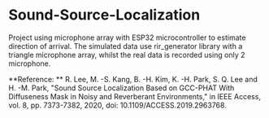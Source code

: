 # Sound-Source-Localization
Project using microphone array with ESP32 microcontroller to estimate direction of arrival. The simulated data use rir_generator library with a triangle microphone array, whilst the real data is recorded using only 2 microphone.

**Reference: **
R. Lee, M. -S. Kang, B. -H. Kim, K. -H. Park, S. Q. Lee and H. -M. Park, "Sound Source Localization Based on GCC-PHAT With Diffuseness Mask in Noisy and Reverberant Environments," in IEEE Access, vol. 8, pp. 7373-7382, 2020, doi: 10.1109/ACCESS.2019.2963768.




